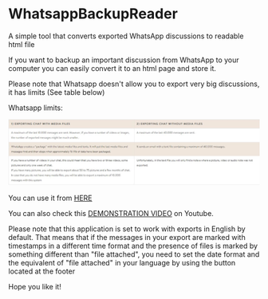 # WhatsappBackupReader
A simple tool that converts exported WhatsApp discussions to readable html file

If you want to backup an important discussion from WhatsApp to your computer you can easily convert it to an html page and store it.

Please note that Whatsapp doesn't allow you to export very big discussions, it has limits (See table below)

Whatsapp limits: 

![](whatsapplimittable.jpg)

You can use it from [HERE](http://jspractice666.000webhostapp.com/)

You can also check this [DEMONSTRATION VIDEO](https://www.youtube.com/watch?v=bcFvHOYVUHk) on Youtube.

Please note that this application is set to work with exports in English by default. That means that if the messages in your export are marked with timestamps in a different time format and the presence of files is marked by something different than "file attached", you need to set the date format and the equivalent of "file attached" in your language by using the button located at the footer

Hope you like it!
